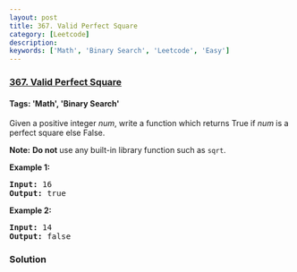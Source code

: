 ```yaml
---
layout: post
title: 367. Valid Perfect Square
category: [Leetcode]
description: 
keywords: ['Math', 'Binary Search', 'Leetcode', 'Easy']
---
```

### [367. Valid Perfect Square](https://leetcode.com/problems/valid-perfect-square)

#### Tags: 'Math', 'Binary Search'

<div class="content__u3I1 question-content__JfgR"><div><p>Given a positive integer <i>num</i>, write a function which returns True if <i>num</i> is a perfect square else False.</p>
<p><b>Note:</b> <b>Do not</b> use any built-in library function such as <code>sqrt</code>.</p>
<p><strong>Example 1:</strong></p>
<div>
<pre><strong>Input: </strong><span id="example-input-1-1">16</span>
<strong>Output: </strong><span id="example-output-1">true</span>
</pre>
<div>
<p><strong>Example 2:</strong></p>
<pre><strong>Input: </strong><span id="example-input-2-1">14</span>
<strong>Output: </strong><span id="example-output-2">false</span>
</pre>
</div>
</div></div></div>

### Solution
